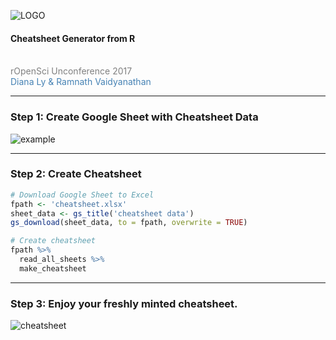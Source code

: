 ![LOGO](http://auunconf.ropensci.org/images/ropensci-logo-big.png)

#### Cheatsheet Generator from R
<br>
<span style="color:gray">rOpenSci Unconference 2017</span>
<br>
<span style="color:steelblue">Diana Ly & Ramnath Vaidyanathan</span>
<br>

---

### Step 1: Create Google Sheet with Cheatsheet Data

![example](http://i.imgur.com/xJ780b5.gif)

---

### Step 2: Create Cheatsheet

```r
# Download Google Sheet to Excel
fpath <- 'cheatsheet.xlsx'
sheet_data <- gs_title('cheatsheet data') 
gs_download(sheet_data, to = fpath, overwrite = TRUE)

# Create cheatsheet
fpath %>%
  read_all_sheets %>%
  make_cheatsheet
```

---

### Step 3: Enjoy your freshly minted cheatsheet.

![cheatsheet](http://i.imgur.com/JUC3Ljh.gif)

